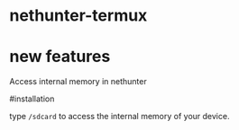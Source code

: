 # nethunter-termux

# new features
Access internal memory in nethunter

#installation

type ```/sdcard``` to access the internal memory of your device.
